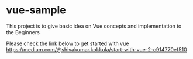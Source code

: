 # vue-sample
This project is to give basic idea on Vue concepts and implementation to the Beginners

Please check the link below to get started with vue
https://medium.com/@shivakumar.kokkula/start-with-vue-2-c914770ef510

